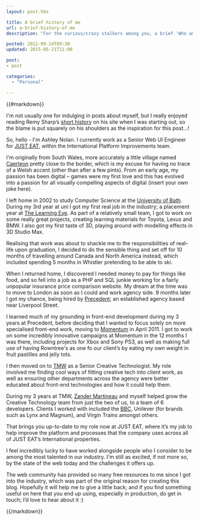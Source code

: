 ```yaml
---
layout: post.hbs

title: A brief history of me
url: a-brief-history-of-me
description: "For the curious/crazy stalkers among you, a brief 'Who am I', and how I've fallen into doing whatever it is that I do."

posted: 2012-09-24T09:30
updated: 2015-05-21T11:00

post:
- post

categories:
  - "Personal"

---
```


{{#markdown}}

I'm not usually one for indulging in posts about myself, but I really enjoyed reading Remy Sharp’s [short history](http://remysharp.com/about/) on his site when I was starting out, so the blame is put squarely on his shoulders as the inspiration for this post...!

So, hello - I'm Ashley Nolan.  I currently work as a Senior Web UI Engineer for [JUST EAT](http://www.just-eat.co.uk/), within the International Platform Improvements team.

I'm originally from South Wales, more accurately a little village named [Caerleon](http://www.caerleon.net/) pretty close to the border, which is my excuse for having no trace of a Welsh accent (other than after a few pints).  From an early age, my passion has been digital – games were my first love and this has evolved into a passion for all visually compelling aspects of digital (insert your own joke here).

I left home in 2002 to study Computer Science at the [University of Bath](http://www.bath.ac.uk/).  During my 3rd year at uni I got my first real job in the industry; a placement year at [The Learning Eye](http://www.thelearningeye.com/).  As part of a relatively small team, I got to work on some really great projects, creating learning materials for Toyota, Lexus and BMW.  I also got my first taste of 3D, playing around with modelling effects in 3D Studio Max.

Realising that work was about to shackle me to the responsibilities of real–life upon graduation, I decided to do the sensible thing and set off for 10 months of travelling around Canada and North America instead, which included spending 5 months in Whistler pretending to be able to ski.

When I returned home, I discovered I needed money to pay for things like food, and so fell into a job as a PHP and SQL junkie working for a fairly unpopular insurance price comparison website.  My dream at the time was to move to London as soon as I could and work agency side.  9 months later I got my chance, being hired by [Precedent](http://www.precedent.co.uk/); an established agency based near Liverpool Street.

I learned much of my grounding in front-end development during my 3 years at Precedent, before deciding that I wanted to focus solely on more specialised front-end work, moving to [Momentum](http://momentumww.co.uk/) in April 2011.  I got to work on some incredibly innovative campaigns at Momentum in the 12 months I was there, including projects for Xbox and Sony PS3, as well as making full use of having Rowntree's as one fo our client’s by eating my own weight in fruit pastilles and jelly tots.

I then moved on to [TMW](http://www.tmwunlimited.com/) as a Senior Creative Technologist.  My role involved me finding cool ways of fitting creative tech into client work, as well as ensuring other departments across the agency were better educated about front-end technologies and how it could help them.

During my 3 years at TMW, [Zander Martineau](https://twitter.com/mrmartineau) and myself helped grow the Creative Technology team from just the two of us, to a team of 6 developers.  Clients I worked with included the [BBC](http://www.bbcgoodfood.com/), Unilever (for brands such as Lynx and Magnum), and Virgin Trains amongst others.

That brings you up-to-date to my role now at JUST EAT, where it’s my job to help improve the platform and processes that the company uses across all of JUST EAT’s International properties.

I feel incredibly lucky to have worked alongside people who I consider to be among the most talented in our industry.  I'm still as excited, if not more so, by the state of the web today and the challenges it offers up.

The web community has provided so many free resources to me since I got into the industry, which was part of the original reason for creating this blog.  Hopefully it will help me to give a little back; and if you find something useful on here that you end up using, especially in production, do get in touch; I’d love to hear about it :)

{{/markdown}}
